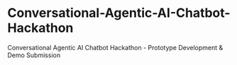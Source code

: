 # Conversational-Agentic-AI-Chatbot-Hackathon
Conversational Agentic AI Chatbot Hackathon - Prototype Development &amp; Demo Submission
